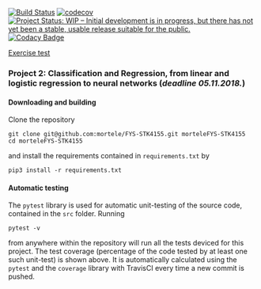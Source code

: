 [![Build Status](https://travis-ci.com/mortele/FYS-STK4155.svg?branch=master)](https://travis-ci.com/mortele/FYS-STK4155)
[![codecov](https://codecov.io/gh/mortele/FYS-STK4155/branch/master/graph/badge.svg)](https://codecov.io/gh/mortele/FYS-STK4155)
[![Project Status: WIP – Initial development is in progress, but there has not yet been a stable, usable release suitable for the public.](https://www.repostatus.org/badges/latest/wip.svg)](https://www.repostatus.org/#wip)
[![Codacy Badge](https://api.codacy.com/project/badge/Grade/435d7b5fb7a44d69a79081d68e8f71a6)](https://app.codacy.com/app/mortele/FYS-STK4155?utm_source=github.com&utm_medium=referral&utm_content=mortele/FYS-STK4155&utm_campaign=Badge_Grade_Settings)

[Exercise test](https://github.com/CompPhysics/MachineLearning/blob/master/doc/Projects/2018/Project2/pdf/Project2.pdf)

### Project 2: Classification and Regression, from linear and logistic regression to neural networks (*deadline 05.11.2018.*)

#### Downloading and building
Clone the repository
```
git clone git@github.com:mortele/FYS-STK4155.git morteleFYS-STK4155
cd morteleFYS-STK4155
```
and install the requirements contained in `requirements.txt` by 
```
pip3 install -r requirements.txt
```


#### Automatic testing
The `pytest` library is used for automatic unit-testing of the source code, contained in the `src` folder. Running 
```
pytest -v
``` 
from anywhere within the repository will run all the tests deviced for this project. The test coverage (percentage of the code tested by at least one such unit-test) is shown above. It is automatically calculated using the `pytest` and the `coverage` library with TravisCI every time a new commit is pushed. 